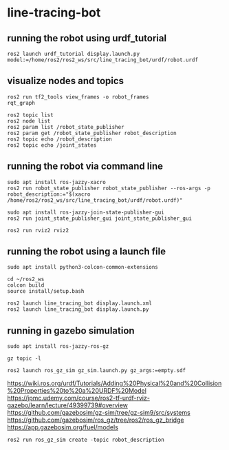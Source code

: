 # line-tracing-bot


## running the robot using urdf_tutorial
```
ros2 launch urdf_tutorial display.launch.py model:=/home/ros2/ros2_ws/src/line_tracing_bot/urdf/robot.urdf
```


## visualize nodes and topics
```
ros2 run tf2_tools view_frames -o robot_frames
rqt_graph

ros2 topic list
ros2 node list
ros2 param list /robot_state_publisher
ros2 param get /robot_state_publisher robot_description
ros2 topic echo /robot_description
ros2 topic echo /joint_states
```


## running the robot via command line
```
sudo apt install ros-jazzy-xacro
ros2 run robot_state_publisher robot_state_publisher --ros-args -p robot_description:="$(xacro /home/ros2/ros2_ws/src/line_tracing_bot/urdf/robot.urdf)"

sudo apt install ros-jazzy-join-state-publisher-gui
ros2 run joint_state_publisher_gui joint_state_publisher_gui

ros2 run rviz2 rviz2
```


## running the robot using a launch file
```
sudo apt install python3-colcon-common-extensions

cd ~/ros2_ws
colcon build
source install/setup.bash

ros2 launch line_tracing_bot display.launch.xml
ros2 launch line_tracing_bot display.launch.py
```



## running in gazebo simulation
```
sudo apt install ros-jazzy-ros-gz

gz topic -l

ros2 launch ros_gz_sim gz_sim.launch.py gz_args:=empty.sdf
```

https://wiki.ros.org/urdf/Tutorials/Adding%20Physical%20and%20Collision%20Properties%20to%20a%20URDF%20Model
https://jpmc.udemy.com/course/ros2-tf-urdf-rviz-gazebo/learn/lecture/49399739#overview
https://github.com/gazebosim/gz-sim/tree/gz-sim9/src/systems
https://github.com/gazebosim/ros_gz/tree/ros2/ros_gz_bridge
https://app.gazebosim.org/fuel/models

```
ros2 run ros_gz_sim create -topic robot_description
```


